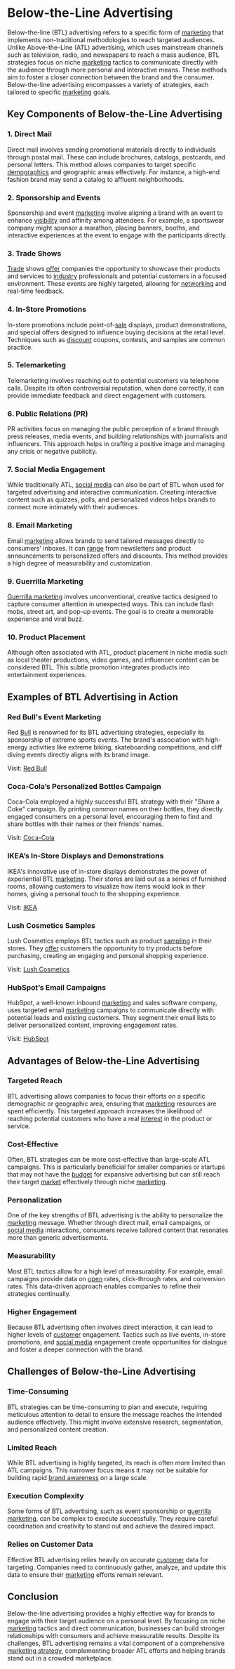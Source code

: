 # Below-the-Line Advertising

Below-the-line (BTL) advertising refers to a specific form of [marketing](../m/marketing.md) that implements non-traditional methodologies to reach targeted audiences. Unlike Above-the-Line (ATL) advertising, which uses mainstream channels such as television, radio, and newspapers to reach a mass audience, BTL strategies focus on niche [marketing](../m/marketing.md) tactics to communicate directly with the audience through more personal and interactive means. These methods aim to foster a closer connection between the brand and the consumer. Below-the-line advertising encompasses a variety of strategies, each tailored to specific [marketing](../m/marketing.md) goals. 

## Key Components of Below-the-Line Advertising

### 1. Direct Mail
Direct mail involves sending promotional materials directly to individuals through postal mail. These can include brochures, catalogs, postcards, and personal letters. This method allows companies to target specific [demographics](../d/demographics.md) and geographic areas effectively. For instance, a high-end fashion brand may send a catalog to affluent neighborhoods.

### 2. Sponsorship and Events
Sponsorship and event [marketing](../m/marketing.md) involve aligning a brand with an event to enhance [visibility](../v/visibility.md) and affinity among attendees. For example, a sportswear company might sponsor a marathon, placing banners, booths, and interactive experiences at the event to engage with the participants directly.

### 3. Trade Shows
[Trade](../t/trade.md) shows [offer](../o/offer.md) companies the opportunity to showcase their products and services to [industry](../i/industry.md) professionals and potential customers in a focused environment. These events are highly targeted, allowing for [networking](../n/networking.md) and real-time feedback.

### 4. In-Store Promotions
In-store promotions include point-of-[sale](../s/sale.md) displays, product demonstrations, and special offers designed to influence buying decisions at the retail level. Techniques such as [discount](../d/discount.md) coupons, contests, and samples are common practice.

### 5. Telemarketing
Telemarketing involves reaching out to potential customers via telephone calls. Despite its often controversial reputation, when done correctly, it can provide immediate feedback and direct engagement with customers.

### 6. Public Relations (PR)
PR activities focus on managing the public perception of a brand through press releases, media events, and building relationships with journalists and influencers. This approach helps in crafting a positive image and managing any crisis or negative publicity.

### 7. Social Media Engagement
While traditionally ATL, [social media](../s/social_media.md) can also be part of BTL when used for targeted advertising and interactive communication. Creating interactive content such as quizzes, polls, and personalized videos helps brands to connect more intimately with their audiences.

### 8. Email Marketing
Email [marketing](../m/marketing.md) allows brands to send tailored messages directly to consumers' inboxes. It can [range](../r/range.md) from newsletters and product announcements to personalized offers and discounts. This method provides a high degree of measurability and customization.

### 9. Guerrilla Marketing
[Guerrilla marketing](../g/guerrilla_marketing.md) involves unconventional, creative tactics designed to capture consumer attention in unexpected ways. This can include flash mobs, street art, and pop-up events. The goal is to create a memorable experience and viral buzz.

### 10. Product Placement
Although often associated with ATL, product placement in niche media such as local theater productions, video games, and influencer content can be considered BTL. This subtle promotion integrates products into entertainment experiences.

## Examples of BTL Advertising in Action

### Red Bull's Event Marketing
Red [Bull](../b/bull.md) is renowned for its BTL advertising strategies, especially its sponsorship of extreme sports events. The brand's association with high-energy activities like extreme biking, skateboarding competitions, and cliff diving events directly aligns with its brand image.

Visit: [Red Bull](https://www.redbull.com/)

### Coca-Cola’s Personalized Bottles Campaign
Coca-Cola employed a highly successful BTL strategy with their "Share a Coke" campaign. By printing common names on their bottles, they directly engaged consumers on a personal level, encouraging them to find and share bottles with their names or their friends' names.

Visit: [Coca-Cola](https://www.coca-colacompany.com/)

### IKEA’s In-Store Displays and Demonstrations
IKEA's innovative use of in-store displays demonstrates the power of experiential BTL [marketing](../m/marketing.md). Their stores are laid out as a series of furnished rooms, allowing customers to visualize how items would look in their homes, giving a personal touch to the shopping experience.

Visit: [IKEA](https://www.ikea.com/)

### Lush Cosmetics Samples
Lush Cosmetics employs BTL tactics such as product [sampling](../s/sampling.md) in their stores. They [offer](../o/offer.md) customers the opportunity to try products before purchasing, creating an engaging and personal shopping experience.

Visit: [Lush Cosmetics](https://www.lush.com)

### HubSpot’s Email Campaigns
HubSpot, a well-known inbound [marketing](../m/marketing.md) and sales software company, uses targeted email [marketing](../m/marketing.md) campaigns to communicate directly with potential leads and existing customers. They segment their email lists to deliver personalized content, improving engagement rates.

Visit: [HubSpot](https://www.hubspot.com/)

## Advantages of Below-the-Line Advertising

### Targeted Reach
BTL advertising allows companies to focus their efforts on a specific demographic or geographic area, ensuring that [marketing](../m/marketing.md) resources are spent efficiently. This targeted approach increases the likelihood of reaching potential customers who have a real [interest](../i/interest.md) in the product or service.

### Cost-Effective
Often, BTL strategies can be more cost-effective than large-scale ATL campaigns. This is particularly beneficial for smaller companies or startups that may not have the [budget](../b/budget.md) for expansive advertising but can still reach their target [market](../m/market.md) effectively through niche [marketing](../m/marketing.md).

### Personalization
One of the key strengths of BTL advertising is the ability to personalize the [marketing](../m/marketing.md) message. Whether through direct mail, email campaigns, or [social media](../s/social_media.md) interactions, consumers receive tailored content that resonates more than generic advertisements.

### Measurability
Most BTL tactics allow for a high level of measurability. For example, email campaigns provide data on [open](../o/open.md) rates, click-through rates, and conversion rates. This data-driven approach enables companies to refine their strategies continually.

### Higher Engagement
Because BTL advertising often involves direct interaction, it can lead to higher levels of [customer](../c/customer.md) engagement. Tactics such as live events, in-store promotions, and [social media](../s/social_media.md) engagement create opportunities for dialogue and foster a deeper connection with the brand.

## Challenges of Below-the-Line Advertising

### Time-Consuming
BTL strategies can be time-consuming to plan and execute, requiring meticulous attention to detail to ensure the message reaches the intended audience effectively. This might involve extensive research, segmentation, and personalized content creation.

### Limited Reach
While BTL advertising is highly targeted, its reach is often more limited than ATL campaigns. This narrower focus means it may not be suitable for building rapid [brand awareness](../b/brand_awareness.md) on a large scale.

### Execution Complexity
Some forms of BTL advertising, such as event sponsorship or [guerrilla marketing](../g/guerrilla_marketing.md), can be complex to execute successfully. They require careful coordination and creativity to stand out and achieve the desired impact.

### Relies on Customer Data
Effective BTL advertising relies heavily on accurate [customer](../c/customer.md) data for targeting. Companies need to continuously gather, analyze, and update this data to ensure their [marketing](../m/marketing.md) efforts remain relevant.

## Conclusion

Below-the-line advertising provides a highly effective way for brands to engage with their target audience on a personal level. By focusing on niche [marketing](../m/marketing.md) tactics and direct communication, businesses can build stronger relationships with consumers and achieve measurable results. Despite its challenges, BTL advertising remains a vital component of a comprehensive [marketing strategy](../m/marketing_strategy.md), complementing broader ATL efforts and helping brands stand out in a crowded marketplace.